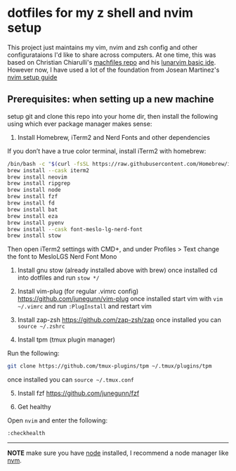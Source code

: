 # dotfiles for my z shell and nvim setup

This project just maintains my vim, nvim and zsh config and other configurataions I'd like to share across computers.
At one time, this was based on Christian Chiarulli's [machfiles repo](https://github.com/ChristianChiarulli/Machfiles) and his [lunarvim basic ide](https://github.com/LunarVim/nvim-basic-ide).
However now, I have used a lot of the foundation from Josean Martinez's [nvim setup guide](https://www.josean.com/posts/how-to-setup-neovim-2024)

## Prerequisites: when setting up a new machine

setup git and clone this repo into your home dir, then install the following using which ever package manager makes sense:

1. Install Homebrew, iTerm2 and Nerd Fonts and other dependencies

If you don’t have a true color terminal, install iTerm2 with homebrew:

```sh
/bin/bash -c "$(curl -fsSL https://raw.githubusercontent.com/Homebrew/install/HEAD/install.sh)"
brew install --cask iterm2
brew install neovim
brew install ripgrep
brew install node
brew install fzf 
brew install fd 
brew install bat 
brew install eza 
brew install pyenv
brew install --cask font-meslo-lg-nerd-font
brew install stow
```

Then open iTerm2 settings with CMD+, and under Profiles > Text change the font to MesloLGS Nerd Font Mono

1. Install gnu stow (already installed above with brew) 
   once installed cd into dotfiles and run `stow */`

2. Install vim-plug (for regular .vimrc config) https://github.com/junegunn/vim-plug
   once installed start vim with `vim ~/.vimrc` and run `:PlugInstall` and restart vim

3. Install zap-zsh https://github.com/zap-zsh/zap
   once installed you can `source ~/.zshrc`

4. Install tpm (tmux plugin manager)

Run the following:

```sh
git clone https://github.com/tmux-plugins/tpm ~/.tmux/plugins/tpm
```

once installed you can `source ~/.tmux.conf`

5. Install fzf https://github.com/junegunn/fzf

6. Get healthy

Open `nvim` and enter the following:

```
:checkhealth
```

---

**NOTE** make sure you have [node](https://nodejs.org/en/) installed, I recommend a node manager like [nvm](https://github.com/Schniz/fnm).
